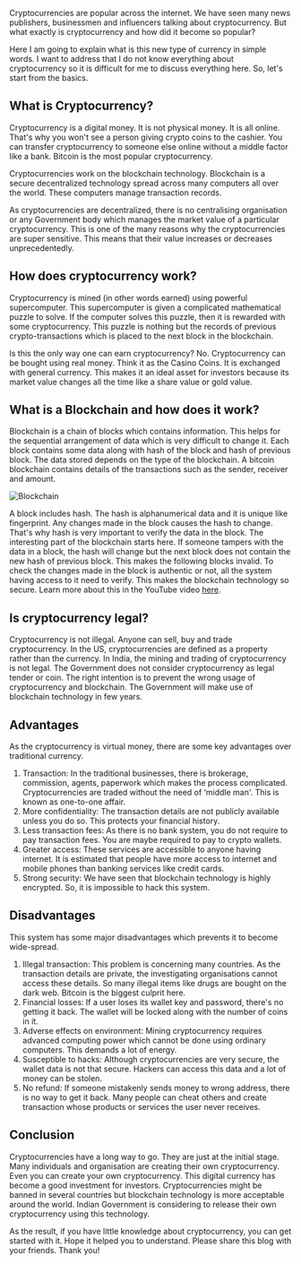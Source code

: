 Cryptocurrencies are popular across the internet. We have seen many news publishers, businessmen and influencers talking about cryptocurrency. But what exactly is cryptocurrency and how did it become so popular?

Here I am going to explain what is this new type of currency in simple words. I want to address that I do not know everything about cryptocurrency so it is difficult for me to discuss everything here. So, let's start from the basics.

What is Cryptocurrency?
-----------------------

Cryptocurrency is a digital money. It is not physical money. It is all online. That's why you won't see a person giving crypto coins to the cashier. You can transfer cryptocurrency to someone else online without a middle factor like a bank. Bitcoin is the most popular cryptocurrency.

Cryptocurrencies work on the blockchain technology. Blockchain is a secure decentralized technology spread across many computers all over the world. These computers manage transaction records.

As cryptocurrencies are decentralized, there is no centralising organisation or any Government body which manages the market value of a particular cryptocurrency. This is one of the many reasons why the cryptocurrencies are super sensitive. This means that their value increases or decreases unprecedentedly.

How does cryptocurrency work?
-----------------------------

Cryptocurrency is mined (in other words earned) using powerful supercomputer. This supercomputer is given a complicated mathematical puzzle to solve. If the computer solves this puzzle, then it is rewarded with some cryptocurrency. This puzzle is nothing but the records of previous crypto-transactions which is placed to the next block in the blockchain.

Is this the only way one can earn cryptocurrency? No. Cryptocurrency can be bought using real money. Think it as the Casino Coins. It is exchanged with general currency. This makes it an ideal asset for investors because its market value changes all the time like a share value or gold value.

What is a Blockchain and how does it work?
------------------------------------------

Blockchain is a chain of blocks which contains information. This helps for the sequential arrangement of data which is very difficult to change it. Each block contains some data along with hash of the block and hash of previous block. The data stored depends on the type of the blockchain. A bitcoin blockchain contains details of the transactions such as the sender, receiver and amount.

![Blockchain](/images/blockchain.jpg)  

A block includes hash. The hash is alphanumerical data and it is unique like fingerprint. Any changes made in the block causes the hash to change. That's why hash is very important to verify the data in the block. The interesting part of the blockchain starts here. If someone tampers with the data in a block, the hash will change but the next block does not contain the new hash of previous block. This makes the following blocks invalid. To check the changes made in the block is authentic or not, all the system having access to it need to verify. This makes the blockchain technology so secure. Learn more about this in the YouTube video [here](https://youtu.be/SSo_EIwHSd4).

Is cryptocurrency legal?
------------------------

Cryptocurrency is not illegal. Anyone can sell, buy and trade cryptocurrency. In the US, cryptocurrencies are defined as a property rather than the currency. In India, the mining and trading of cryptocurrency is not legal. The Government does not consider cryptocurrency as legal tender or coin. The right intention is to prevent the wrong usage of cryptocurrency and blockchain. The Government will make use of blockchain technology in few years.

Advantages
----------

As the cryptocurrency is virtual money, there are some key advantages over traditional currency.

1.  Transaction: In the traditional businesses, there is brokerage, commission, agents, paperwork which makes the process complicated. Cryptocurrencies are traded without the need of ‘middle man'. This is known as one-to-one affair.
2.  More confidentiality: The transaction details are not publicly available unless you do so. This protects your financial history.
3.  Less transaction fees: As there is no bank system, you do not require to pay transaction fees. You are maybe required to pay to crypto wallets.
4.  Greater access: These services are accessible to anyone having internet. It is estimated that people have more access to internet and mobile phones than banking services like credit cards.
5.  Strong security: We have seen that blockchain technology is highly encrypted. So, it is impossible to hack this system.

Disadvantages
-------------

This system has some major disadvantages which prevents it to become wide-spread.

1.  Illegal transaction: This problem is concerning many countries. As the transaction details are private, the investigating organisations cannot access these details. So many illegal items like drugs are bought on the dark web. Bitcoin is the biggest culprit here.
2.  Financial losses: If a user loses its wallet key and password, there's no getting it back. The wallet will be locked along with the number of coins in it.
3.  Adverse effects on environment: Mining cryptocurrency requires advanced computing power which cannot be done using ordinary computers. This demands a lot of energy.
4.  Susceptible to hacks: Although cryptocurrencies are very secure, the wallet data is not that secure. Hackers can access this data and a lot of money can be stolen.
5.  No refund: If someone mistakenly sends money to wrong address, there is no way to get it back. Many people can cheat others and create transaction whose products or services the user never receives.

Conclusion
----------

Cryptocurrencies have a long way to go. They are just at the initial stage. Many individuals and organisation are creating their own cryptocurrency. Even you can create your own cryptocurrency. This digital currency has become a good investment for investors. Cryptocurrencies might be banned in several countries but blockchain technology is more acceptable around the world. Indian Government is considering to release their own cryptocurrency using this technology.

As the result, if you have little knowledge about cryptocurrency, you can get started with it. Hope it helped you to understand. Please share this blog with your friends. Thank you!